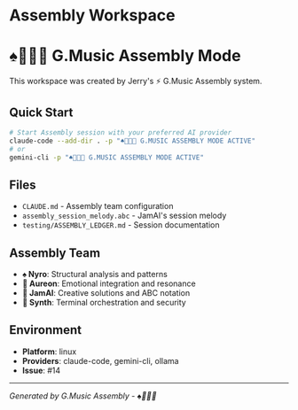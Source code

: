 # Assembly Workspace
# ♠️🌿🎸🧵 G.Music Assembly Mode

This workspace was created by Jerry's ⚡ G.Music Assembly system.

## Quick Start
```bash
# Start Assembly session with your preferred AI provider
claude-code --add-dir . -p "♠️🌿🎸🧵 G.MUSIC ASSEMBLY MODE ACTIVE"
# or
gemini-cli -p "♠️🌿🎸🧵 G.MUSIC ASSEMBLY MODE ACTIVE"
```

## Files
- `CLAUDE.md` - Assembly team configuration
- `assembly_session_melody.abc` - JamAI's session melody
- `testing/ASSEMBLY_LEDGER.md` - Session documentation

## Assembly Team
- **♠️ Nyro**: Structural analysis and patterns
- **🌿 Aureon**: Emotional integration and resonance  
- **🎸 JamAI**: Creative solutions and ABC notation
- **🧵 Synth**: Terminal orchestration and security

## Environment
- **Platform**: linux
- **Providers**: claude-code, gemini-cli, ollama
- **Issue**: #14

---
*Generated by G.Music Assembly - ♠️🌿🎸🧵*
